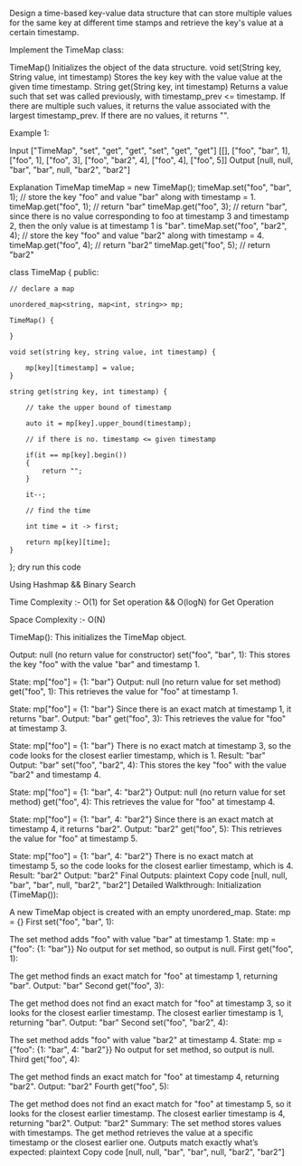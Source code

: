 Design a time-based key-value data structure that can store multiple values for the same key at different time stamps and retrieve the key's value at a certain timestamp.

Implement the TimeMap class:

TimeMap() Initializes the object of the data structure.
void set(String key, String value, int timestamp) Stores the key key with the value value at the given time timestamp.
String get(String key, int timestamp) Returns a value such that set was called previously, with timestamp_prev <= timestamp. If there are multiple such values, it returns the value associated with the largest timestamp_prev. If there are no values, it returns "".
 

Example 1:

Input
["TimeMap", "set", "get", "get", "set", "get", "get"]
[[], ["foo", "bar", 1], ["foo", 1], ["foo", 3], ["foo", "bar2", 4], ["foo", 4], ["foo", 5]]
Output
[null, null, "bar", "bar", null, "bar2", "bar2"]

Explanation
TimeMap timeMap = new TimeMap();
timeMap.set("foo", "bar", 1);  // store the key "foo" and value "bar" along with timestamp = 1.
timeMap.get("foo", 1);         // return "bar"
timeMap.get("foo", 3);         // return "bar", since there is no value corresponding to foo at timestamp 3 and timestamp 2, then the only value is at timestamp 1 is "bar".
timeMap.set("foo", "bar2", 4); // store the key "foo" and value "bar2" along with timestamp = 4.
timeMap.get("foo", 4);         // return "bar2"
timeMap.get("foo", 5);         // return "bar2"



class TimeMap {
public:
    
    // declare a map
    
    unordered_map<string, map<int, string>> mp;
    
    TimeMap() {
        
    }
    
    void set(string key, string value, int timestamp) {
        
        mp[key][timestamp] = value;
    }
    
    string get(string key, int timestamp) {
        
        // take the upper bound of timestamp
        
        auto it = mp[key].upper_bound(timestamp);
        
        // if there is no. timestamp <= given timestamp
        
        if(it == mp[key].begin())
        {
            return "";
        }
        
        it--;
        
        // find the time
        
        int time = it -> first;
        
        return mp[key][time];
    }
}; dry run this code

Using Hashmap && Binary Search

Time Complexity :- O(1) for Set operation && O(logN) for Get Operation

Space Complexity :- O(N)



TimeMap():
This initializes the TimeMap object.

Output: null (no return value for constructor)
set("foo", "bar", 1):
This stores the key "foo" with the value "bar" and timestamp 1.

State: mp["foo"] = {1: "bar"}
Output: null (no return value for set method)
get("foo", 1):
This retrieves the value for "foo" at timestamp 1.

State: mp["foo"] = {1: "bar"}
Since there is an exact match at timestamp 1, it returns "bar".
Output: "bar"
get("foo", 3):
This retrieves the value for "foo" at timestamp 3.

State: mp["foo"] = {1: "bar"}
There is no exact match at timestamp 3, so the code looks for the closest earlier timestamp, which is 1.
Result: "bar"
Output: "bar"
set("foo", "bar2", 4):
This stores the key "foo" with the value "bar2" and timestamp 4.

State: mp["foo"] = {1: "bar", 4: "bar2"}
Output: null (no return value for set method)
get("foo", 4):
This retrieves the value for "foo" at timestamp 4.

State: mp["foo"] = {1: "bar", 4: "bar2"}
Since there is an exact match at timestamp 4, it returns "bar2".
Output: "bar2"
get("foo", 5):
This retrieves the value for "foo" at timestamp 5.

State: mp["foo"] = {1: "bar", 4: "bar2"}
There is no exact match at timestamp 5, so the code looks for the closest earlier timestamp, which is 4.
Result: "bar2"
Output: "bar2"
Final Outputs:
plaintext
Copy code
[null, null, "bar", "bar", null, "bar2", "bar2"]
Detailed Walkthrough:
Initialization (TimeMap()):

A new TimeMap object is created with an empty unordered_map.
State: mp = {}
First set("foo", "bar", 1):

The set method adds "foo" with value "bar" at timestamp 1.
State: mp = {"foo": {1: "bar"}}
No output for set method, so output is null.
First get("foo", 1):

The get method finds an exact match for "foo" at timestamp 1, returning "bar".
Output: "bar"
Second get("foo", 3):

The get method does not find an exact match for "foo" at timestamp 3, so it looks for the closest earlier timestamp. The closest earlier timestamp is 1, returning "bar".
Output: "bar"
Second set("foo", "bar2", 4):

The set method adds "foo" with value "bar2" at timestamp 4.
State: mp = {"foo": {1: "bar", 4: "bar2"}}
No output for set method, so output is null.
Third get("foo", 4):

The get method finds an exact match for "foo" at timestamp 4, returning "bar2".
Output: "bar2"
Fourth get("foo", 5):

The get method does not find an exact match for "foo" at timestamp 5, so it looks for the closest earlier timestamp. The closest earlier timestamp is 4, returning "bar2".
Output: "bar2"
Summary:
The set method stores values with timestamps.
The get method retrieves the value at a specific timestamp or the closest earlier one.
Outputs match exactly what’s expected:
plaintext
Copy code
[null, null, "bar", "bar", null, "bar2", "bar2"]
